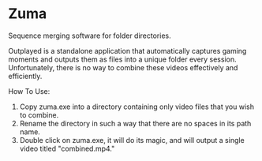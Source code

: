 # Zuma
Sequence merging software for folder directories.

Outplayed is a standalone application that automatically captures gaming moments and outputs them as files into a unique folder every session.
Unfortunately, there is no way to combine these videos effectively and efficiently.

How To Use:

1. Copy zuma.exe into a directory containing only video files that you wish to combine.
2. Rename the directory in such a way that there are no spaces in its path name. 
3. Double click on zuma.exe, it will do its magic, and will output a single video titled "combined.mp4."
